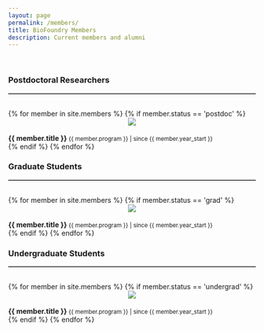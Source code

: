 ```yaml
---
layout: page
permalink: /members/
title: BioFoundry Members
description: Current members and alumni
---
```

<!-- <link rel="stylesheet" href="{{ '/assets/css/members.css' | prepend: site.baseurl | prepend: site.url }}"> -->
<br>

<div class="container">
	<!-- Beginning of Post-doc -->
	<h3>Postdoctoral Researchers</h3>
	<hr style="border-top: 1px solid #8c8b8b; max-width: 100%!important;"><br>
	<div class="row">
	{% for member in site.members %}
	{% if member.status == 'postdoc' %}
	<div class="col-md-3 col-sm-6 member-block">
		<div class= "pop-block" title="<h2>{{ member.title }} </h2> <br> {{member.degrees}}" data-toggle="popover" data-container="body" tabindex="0" data-placement = "bottom"  data-content="<b>Research Focus:</b><br> {{member.description}} <br><br> <b>Something About Me:</b> <br> {{member.about_me}}">
		            <center>
		            	<img src="{{ member.img | prepend: site.baseurl | prepend: site.url }}" class = "member-img">
		            </center>
		</div>
<br>
	<div class= "member-spacer">
	    <b> {{ member.title }} </b> 
	    <small>{{ member.program }} | since {{ member.year_start }} </small>
	</div>
	</div>
	{% endif %}
	{% endfor %}
	</div>
	<!-- End of Post-doc -->
	<!-- Beginning of Grad -->
	<h3>Graduate Students</h3>
	<hr style="border-top: 1px solid #8c8b8b; max-width: 100%!important;"><br>
	<div class="row">
	{% for member in site.members %}
	{% if member.status == 'grad' %}
	<div class="col-md-3 col-sm-6 member-block">
		<div class= "pop-block" title="<h2>{{ member.title }} </h2> <br> {{member.degrees}}" data-toggle="popover" data-container="body" tabindex="0" data-placement = "bottom"  data-content="<b>Research Focus:</b><br> {{member.description}} <br><br> <b>Something About Me:</b> <br> {{member.about_me}}">
		            <center>
		            	<img src="{{ member.img | prepend: site.baseurl | prepend: site.url }}" class = "member-img">
		            </center>
		</div>
<br>
	<div class= "member-spacer">
	    <b> {{ member.title }} </b> 
	    <small>{{ member.program }} | since {{ member.year_start }} </small>
	</div>
	</div>
	{% endif %}
	{% endfor %}
	</div>
<!-- End of Grad  -->
<!-- Undergraduate line -->

<h3>Undergraduate Students</h3>
<hr style="border-top: 1px solid #8c8b8b; max-width: 100%!important;"><br>
<div class="row">
	{% for member in site.members %}
	{% if member.status == 'undergrad' %}
	<div class="col-md-3 col-sm-6 member-block">
		<div class= "pop-block" title="<h2>{{ member.title }} </h2> <br> {{member.degrees}}" data-toggle="popover" data-container="body" tabindex="0" data-placement = "bottom"  data-content="<b>Research Focus:</b><br> {{member.description}} <br><br> <b>Something About Me:</b> <br> {{member.about_me}}">
		            <center>
		            	<img src="{{ member.img | prepend: site.baseurl | prepend: site.url }}" class = "member-img">
		            </center>
		</div>
		            <br>
		            <div class= "member-spacer">
			            <b> {{ member.title }} </b> 
			            <small>{{ member.program }} | since {{ member.year_start }} </small>
		            </div>
	</div>
	{% endif %}
	{% endfor %}
	</div>
	<!-- End of Undergrad -->
</div>



<br>
 <script src="https://code.jquery.com/jquery-1.9.1.js"></script>
 <script src="https://code.jquery.com/jquery-migrate-1.1.0.js"></script>

<script>
	$(document).ready(function(){
    $('[data-toggle="popover"]').popover({html: true}); });
	

	$('body').on('click', function (e) {
	    $('[data-toggle="popover"]').each(function () {
	        //the 'is' for buttons that trigger popups
	        //the 'has' for icons within a button that triggers a popup
	        if (!$(this).is(e.target) && $(this).has(e.target).length === 0 && $('.popover').has(e.target).length === 0) {
	            $(this).popover('hide');
	        }
	    });
	});
</script>


